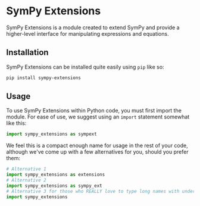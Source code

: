# SymPy Extensions
SymPy Extensions is a module created to extend SymPy and provide a higher-level interface for manipulating expressions and equations.

## Installation
SymPy Extensions can be installed quite easily using `pip` like so:
```bash
pip install sympy-extensions
```

## Usage
To use SymPy Extensions within Python code, you must first import the module. For ease of use, we suggest using an `import` statement somewhat like this:
```py
import sympy_extensions as sympext
```
We feel this is a compact enough name for usage in the rest of your code, although we've come up with a few alternatives for you, should you prefer them:
```py
# Alternative 1
import sympy_extensions as extensions
# Alternative 2
import sympy_extensions as sympy_ext
# Alternative 3 for those who REALLY love to type long names with underscores
import sympy_extensions
```

<!--stackedit_data:
eyJoaXN0b3J5IjpbLTEwMTI0NjExMjgsLTE2NDQ3NjAwMjldfQ
==
-->
